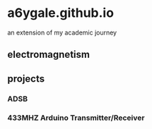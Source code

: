 # a6ygale.github.io
an extension of my academic journey

## electromagnetism

## projects
### ADSB
### 433MHZ Arduino Transmitter/Receiver
